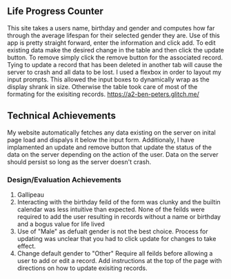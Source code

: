 ## Life Progress Counter
This site takes a users name, birthday and gender and computes how far through the average lifespan for their selected gender they are. Use of this app is pretty straight forward, enter the information and click add. To edit existing data make the desired change in the table and then click the update button. To remove simply click the remove button for the associated record. Tying to update a record that has been deleted in another tab will cause the server to crash and all data to be lost. I used a flexbox in order to layout my input prompts. This allowed the input boxes to dynamically wrap as the display shrank in size. Otherwise the table took care of most of the formating for the exisiting records. https://a2-ben-peters.glitch.me/ 

## Technical Achievements
My website automatically fetches any data existing on the server on inital page load and dispalys it below the input form. Additionaly, I have implamented an update and remove button that update the status of the data on the server depending on the action of the user. Data on the server should persist so long as the server doesn't crash.

### Design/Evaluation Achievements
1.  Gallipeau
2.  Interacting with the birthday feild of the form was clunky and the builtin calendar was less intuitive than expected.
    None of the feilds were required to add the user resulting in records without a name or birthday and a bogus value for life lived
3.  Use of "Male" as defualt gender is not the best choice. Process for updating was unclear that you had to click update for changes to take effect.
4.  Change default gender to "Other"
    Require all feilds before allowing a user to add or edit a record. 
    Add instructions at the top of the page with directions on how to update exisiting records.